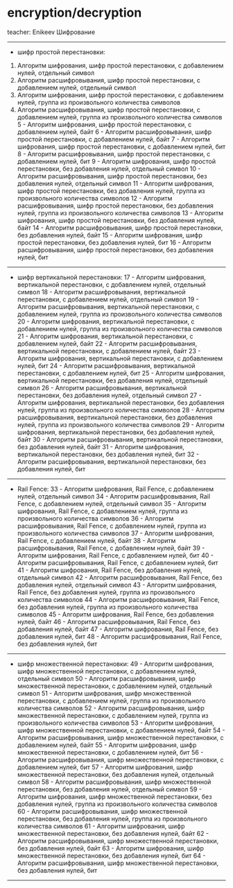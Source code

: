# encryption/decryption
 teacher: Enikeev
Шифрование
***
* шифр простой перестановки:
1. Алгоритм шифрования, шифр простой перестановки, с добавлением нулей, отдельный символ 
2. Алгоритм расшифровывания, шифр простой перестановки, с добавлением нулей, отдельный символ 
3. Алгоритм шифрования, шифр простой перестановки, с добавлением нулей, группа из произвольного количества символов 
4. Алгоритм расшифровывания, шифр простой перестановки, с добавлением нулей, группа из произвольного количества символов 
5  - Алгоритм шифрования, шифр простой перестановки, с добавлением нулей, байт 
6  - Алгоритм расшифровывания, шифр простой перестановки, с добавлением нулей, байт 
7  - Алгоритм шифрования, шифр простой перестановки, с добавлением нулей, бит
8  - Алгоритм расшифровывания, шифр простой перестановки, с добавлением нулей, бит
9  - Алгоритм шифрования, шифр простой перестановки, без добавления нулей, отдельный символ 
10 - Алгоритм расшифровывания, шифр простой перестановки, без добавления нулей, отдельный символ 
11 - Алгоритм шифрования, шифр простой перестановки, без добавления нулей, группа из произвольного количества символов 
12 - Алгоритм расшифровывания, шифр простой перестановки, без добавления нулей, группа из произвольного количества символов 
13 - Алгоритм шифрования, шифр простой перестановки, без добавления нулей, байт 
14 - Алгоритм расшифровывания, шифр простой перестановки, без добавления нулей, байт 
15 - Алгоритм шифрования, шифр простой перестановки, без добавления нулей, бит
16 - Алгоритм расшифровывания, шифр простой перестановки, без добавления нулей, бит
***
*  шифр вертикальной перестановки:
17 - Алгоритм шифрования, вертикальной перестановки, с добавлением нулей, отдельный символ 
18 - Алгоритм расшифровывания, вертикальной перестановки, с добавлением нулей, отдельный символ 
19 - Алгоритм расшифровывания, вертикальной перестановки, с добавлением нулей, группа из произвольного количества символов 
20 - Алгоритм шифрования, вертикальной перестановки, с добавлением нулей, группа из произвольного количества символов 
21 - Алгоритм шифрования, вертикальной перестановки, с добавлением нулей, байт 
22 - Алгоритм расшифровывания, вертикальной перестановки, с добавлением нулей, байт 
23 - Алгоритм шифрования, вертикальной перестановки, с добавлением нулей, бит
24 - Алгоритм расшифровывания, вертикальной перестановки, с добавлением нулей, бит
25 - Алгоритм шифрования, вертикальной перестановки, без добавления нулей, отдельный символ 
26 - Алгоритм расшифровывания, вертикальной перестановки, без добавления нулей, отдельный символ 
27 - Алгоритм шифрования, вертикальной перестановки, без добавления нулей, группа из произвольного количества символов 
28 - Алгоритм расшифровывания, вертикальной перестановки, без добавления нулей, группа из произвольного количества символов
29 - Алгоритм шифрования, вертикальной перестановки, без добавления нулей, байт 
30 - Алгоритм расшифровывания, вертикальной перестановки, без добавления нулей, байт
31 - Алгоритм шифрования, вертикальной перестановки, без добавления нулей, бит
32 - Алгоритм расшифровывания, вертикальной перестановки, без добавления нулей, бит
***
*  Rail Fence:
33 - Алгоритм шифрования, Rail Fence, с добавлением нулей, отдельный символ 
34 - Алгоритм расшифровывания, Rail Fence, с добавлением нулей, отдельный символ 
35 - Алгоритм шифрования, Rail Fence, с добавлением нулей, группа из произвольного количества символов 
36 - Алгоритм расшифровывания, Rail Fence, с добавлением нулей, группа из произвольного количества символов
37 - Алгоритм шифрования, Rail Fence, с добавлением нулей, байт 
38 - Алгоритм расшифровывания, Rail Fence, с добавлением нулей, байт 
39 - Алгоритм шифрования, Rail Fence, с добавлением нулей, бит
40 - Алгоритм расшифровывания, Rail Fence, с добавлением нулей, бит
41 - Алгоритм шифрования, Rail Fence, без добавления нулей, отдельный символ 
42 - Алгоритм расшифровывания, Rail Fence, без добавления нулей, отдельный символ
43 - Алгоритм шифрования, Rail Fence, без добавления нулей, группа из произвольного количества символов 
44 - Алгоритм расшифровывания, Rail Fence, без добавления нулей, группа из произвольного количества символов
45 - Алгоритм шифрования, Rail Fence, без добавления нулей, байт 
46 - Алгоритм расшифровывания, Rail Fence, без добавления нулей, байт
47 - Алгоритм шифрования, Rail Fence, без добавления нулей, бит
48 - Алгоритм расшифровывания, Rail Fence, без добавления нулей, бит
 ***
*  шифр множественной перестановки:
49 - Алгоритм шифрования, шифр множественной перестановки, с добавлением нулей, отдельный символ 
50 - Алгоритм расшифровывания, шифр множественной перестановки, с добавлением нулей, отдельный символ
51 - Алгоритм шифрования, шифр множественной перестановки, с добавлением нулей, группа из произвольного количества символов 
52 - Алгоритм расшифровывания, шифр множественной перестановки, с добавлением нулей, группа из произвольного количества символов 
53 - Алгоритм шифрования, шифр множественной перестановки, с добавлением нулей, байт 
54 - Алгоритм расшифровывания, шифр множественной перестановки, с добавлением нулей, байт 
55 - Алгоритм шифрования, шифр множественной перестановки, с добавлением нулей, бит
56 - Алгоритм расшифровывания, шифр множественной перестановки, с добавлением нулей, бит
57 - Алгоритм шифрования, шифр множественной перестановки, без добавления нулей, отдельный символ 
58 - Алгоритм расшифровывания, шифр множественной перестановки, без добавления нулей, отдельный символ
59 - Алгоритм шифрования, шифр множественной перестановки, без добавления нулей, группа из произвольного количества символов 
60 - Алгоритм расшифровывания, шифр множественной перестановки, без добавления нулей, группа из произвольного количества символов 
61 - Алгоритм шифрования, шифр множественной перестановки, без добавления нулей, байт 
62 - Алгоритм расшифровывания, шифр множественной перестановки, без добавления нулей, байт 
63 - Алгоритм шифрования, шифр множественной перестановки, без добавления нулей, бит
64 - Алгоритм расшифровывания, шифр множественной перестановки, без добавления нулей, бит
***


 




